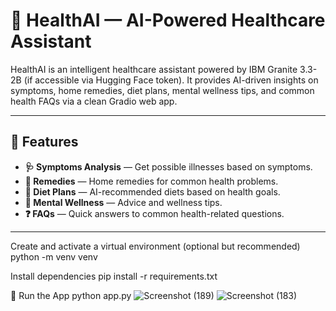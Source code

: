 # 🏥 HealthAI — AI-Powered Healthcare Assistant

HealthAI is an intelligent healthcare assistant powered by IBM Granite 3.3-2B (if accessible via Hugging Face token). It provides AI-driven insights on symptoms, home remedies, diet plans, mental wellness tips, and common health FAQs via a clean Gradio web app.

---
## 📌 Features

- **🩺 Symptoms Analysis** — Get possible illnesses based on symptoms.
- **🌿 Remedies** — Home remedies for common health problems.
- **🥗 Diet Plans** — AI-recommended diets based on health goals.
- **🧠 Mental Wellness** — Advice and wellness tips.
- **❓ FAQs** — Quick answers to common health-related questions.

---

Create and activate a virtual environment (optional but recommended)
python -m venv venv

Install dependencies
pip install -r requirements.txt

🚀 Run the App
python app.py
![Screenshot (189)](https://github.com/user-attachments/assets/7ea719b2-cd00-4541-80a1-78e48940a837)
![Screenshot (183)](https://github.com/user-attachments/assets/5304b3fb-6f82-4e28-a5ad-e183efaebc67)





